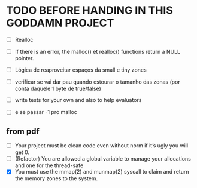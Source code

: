 # TODO BEFORE HANDING IN THIS GODDAMN PROJECT

- [ ] Realloc 
- [ ] If there is an error, the malloc() et realloc() functions return a NULL pointer.
- [ ] Lógica de reaproveitar espaços da small e tiny zones
- [ ] verificar se vai dar pau quando estourar o tamanho das zonas (por conta daquele 1 byte de true/false)
- [ ] write tests for your own and also to help evaluators
- [ ] e se passar -1 pro malloc


## from pdf
- [ ] Your project must be clean code even without norm if it’s ugly you will get 0.
- [ ] (Refactor) You are allowed a global variable to manage your allocations and one for the thread-safe
- [x] You must use the mmap(2) and munmap(2) syscall to claim and return the memory zones to the system.

